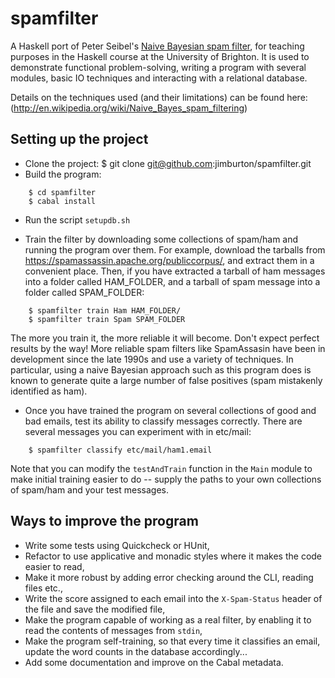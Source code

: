 spamfilter
=========

A Haskell port of Peter Seibel's [Naive Bayesian spam filter](http://www.gigamonkeys.com/book/practical-a-spam-filter.html), for teaching purposes in the Haskell course at the University of Brighton. It is used to demonstrate functional problem-solving, writing a program with several modules, basic IO techniques and interacting with a relational database.

Details on the techniques used (and their limitations) can be found here: (http://en.wikipedia.org/wiki/Naive_Bayes_spam_filtering)

Setting up the project
----------------------

* Clone the project:
    $ git clone git@github.com:jimburton/spamfilter.git
* Build the program:
```
    $ cd spamfilter
    $ cabal install
```
* Run the script `setupdb.sh`

* Train the filter by downloading some collections of spam/ham and running the program over them. For example, download the tarballs from https://spamassassin.apache.org/publiccorpus/, and extract them in a convenient place. Then, if you have extracted a tarball of ham messages into a folder called HAM_FOLDER, and a tarball of spam message into a folder called SPAM_FOLDER:
```    
    $ spamfilter train Ham HAM_FOLDER/
    $ spamfilter train Spam SPAM_FOLDER
```  
  The more you train it, the more reliable it will become. Don't expect perfect results by the way! More reliable spam filters like SpamAssasin have been in development since the late 1990s and use a variety of techniques. In particular, using a naive Bayesian approach such as this program does is known to generate quite a large number of false positives (spam mistakenly identified as ham).
* Once you have trained the program on several collections of good and bad emails, test its ability to classify messages correctly. There are several messages you can experiment with in etc/mail:
```   
    $ spamfilter classify etc/mail/ham1.email
```
Note that you can modify the `testAndTrain` function in the `Main` module to make initial training easier to do -- supply the paths to your own collections of spam/ham and your test messages.

Ways to improve the program
---------------------------

* Write some tests using Quickcheck or HUnit,
* Refactor to use applicative and monadic styles where it makes the code easier to read,
* Make it more robust by adding error checking around the CLI, reading files etc.,
* Write the score assigned to each email into the `X-Spam-Status` header of the file and save the modified file,
* Make the program capable of working as a real filter, by enabling it to read the contents of messages from `stdin`,
* Make the program self-training, so that every time it classifies an email, update the word counts in the database accordingly... 
* Add some documentation and improve on the Cabal metadata.


